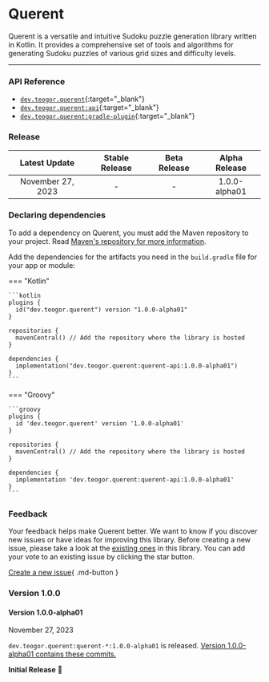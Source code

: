 [//]: # (This file was automatically generated - do not edit)

# Querent

Querent is a versatile and intuitive Sudoku puzzle generation library written in Kotlin. It
provides a comprehensive set of tools and algorithms for generating Sudoku puzzles of various grid
sizes and difficulty levels.

---

### API Reference

* [`dev.teogor.querent`](../html/){:target="_blank"}
* [`dev.teogor.querent:api`](../html/api){:target="_blank"}
* [`dev.teogor.querent:gradle-plugin`](../html/gradle-plugin){:target="_blank"}

### Release

|   Latest Update   | Stable Release | Beta Release | Alpha Release |
|:-----------------:|:--------------:|:------------:|:-------------:|
| November 27, 2023 |       -        |      -       | 1.0.0-alpha01 |

### Declaring dependencies

To add a dependency on Querent, you must add the Maven repository to your project.
Read [Maven's repository for more information](https://repo.maven.apache.org/maven2/).

Add the dependencies for the artifacts you need in the `build.gradle` file for your app or module:

=== "Kotlin"

    ```kotlin
    plugins {
      id("dev.teogor.querent") version "1.0.0-alpha01"
    }

    repositories {
      mavenCentral() // Add the repository where the library is hosted
    }

    dependencies {
      implementation("dev.teogor.querent:querent-api:1.0.0-alpha01")
    }
    ```

=== "Groovy"

    ```groovy
    plugins {
      id 'dev.teogor.querent' version '1.0.0-alpha01'
    }

    repositories {
      mavenCentral() // Add the repository where the library is hosted
    }

    dependencies {
      implementation 'dev.teogor.querent:querent-api:1.0.0-alpha01'
    }
    ```

### Feedback

Your feedback helps make Querent better. We want to know if you discover new issues or have ideas
for improving this library. Before creating a new issue, please take a look at
the [existing ones](https://github.com/teogor/querent) in this library. You can add your vote to
an
existing issue by clicking the star button.

[Create a new issue](https://github.com/teogor/querent/issues/new){ .md-button }

### Version 1.0.0

#### Version 1.0.0-alpha01

November 27, 2023

`dev.teogor.querent:querent-*:1.0.0-alpha01` is
released. [Version 1.0.0-alpha01 contains these commits.](https://github.com/teogor/querent/commits/1.0.0-alpha01)

**Initial Release** 🎊
